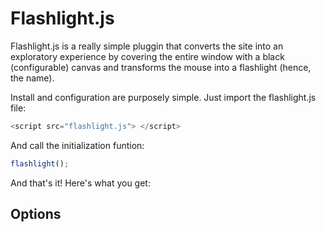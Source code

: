 # Flashlight.js

Flashlight.js is a really simple pluggin that converts the site into an exploratory experience by covering the entire window with a black (configurable) canvas and transforms the mouse into a flashlight (hence, the name).

Install and configuration are purposely simple. Just import the flashlight.js file:

```javascript
<script src="flashlight.js"> </script>
```

And call the initialization funtion: 

```javascript
flashlight();
```

And that's it! Here's what you get:



## Options

